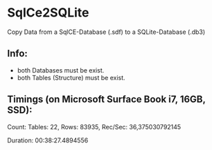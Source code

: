 # SqlCe2SQLite

Copy Data from a SqlCE-Database (.sdf) to a SQLite-Database (.db3)

## Info:
* both Databases must be exist.
* both Tables (Structure) must be exist.

## Timings (on Microsoft Surface Book i7, 16GB, SSD):
Count: Tables: 22, Rows: 83935, Rec/Sec: 36,375030792145

Duration: 00:38:27.4894556
